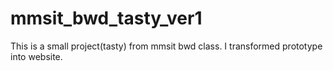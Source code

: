 # mmsit_bwd_tasty_ver1
This is a small project(tasty) from mmsit bwd class. I transformed prototype into website.
